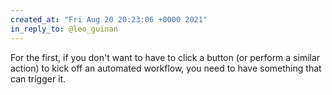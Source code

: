 ```yaml
---
created_at: "Fri Aug 20 20:23:06 +0000 2021"
in_reply_to: @leo_guinan
---
```


For the first, if you don't want to have to click a button (or perform a similar action) to kick off an automated workflow, you need to have something that can trigger it.